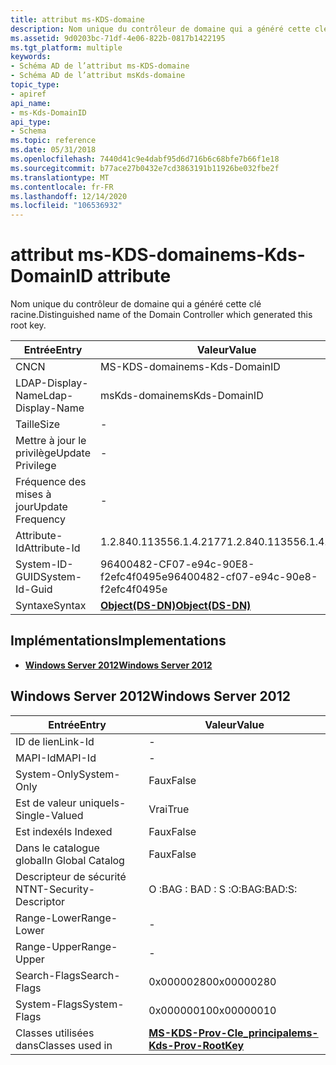 ```yaml
---
title: attribut ms-KDS-domaine
description: Nom unique du contrôleur de domaine qui a généré cette clé racine.
ms.assetid: 9d0203bc-71df-4e06-822b-0817b1422195
ms.tgt_platform: multiple
keywords:
- Schéma AD de l’attribut ms-KDS-domaine
- Schéma AD de l’attribut msKds-domaine
topic_type:
- apiref
api_name:
- ms-Kds-DomainID
api_type:
- Schema
ms.topic: reference
ms.date: 05/31/2018
ms.openlocfilehash: 7440d41c9e4dabf95d6d716b6c68bfe7b66f1e18
ms.sourcegitcommit: b77ace27b0432e7cd3863191b11926be032fbe2f
ms.translationtype: MT
ms.contentlocale: fr-FR
ms.lasthandoff: 12/14/2020
ms.locfileid: "106536932"
---
```

# <a name="ms-kds-domainid-attribute"></a><span data-ttu-id="85f0d-105">attribut ms-KDS-domaine</span><span class="sxs-lookup"><span data-stu-id="85f0d-105">ms-Kds-DomainID attribute</span></span>

<span data-ttu-id="85f0d-106">Nom unique du contrôleur de domaine qui a généré cette clé racine.</span><span class="sxs-lookup"><span data-stu-id="85f0d-106">Distinguished name of the Domain Controller which generated this root key.</span></span>



| <span data-ttu-id="85f0d-107">Entrée</span><span class="sxs-lookup"><span data-stu-id="85f0d-107">Entry</span></span> | <span data-ttu-id="85f0d-108">Valeur</span><span class="sxs-lookup"><span data-stu-id="85f0d-108">Value</span></span> |
|-------------------|-----------------------------------------|
| <span data-ttu-id="85f0d-109">CN</span><span class="sxs-lookup"><span data-stu-id="85f0d-109">CN</span></span>                | <span data-ttu-id="85f0d-110">MS-KDS-domaine</span><span class="sxs-lookup"><span data-stu-id="85f0d-110">ms-Kds-DomainID</span></span>                         |
| <span data-ttu-id="85f0d-111">LDAP-Display-Name</span><span class="sxs-lookup"><span data-stu-id="85f0d-111">Ldap-Display-Name</span></span> | <span data-ttu-id="85f0d-112">msKds-domaine</span><span class="sxs-lookup"><span data-stu-id="85f0d-112">msKds-DomainID</span></span>                          |
| <span data-ttu-id="85f0d-113">Taille</span><span class="sxs-lookup"><span data-stu-id="85f0d-113">Size</span></span>              | \-                                      |
| <span data-ttu-id="85f0d-114">Mettre à jour le privilège</span><span class="sxs-lookup"><span data-stu-id="85f0d-114">Update Privilege</span></span>  | \-                                      |
| <span data-ttu-id="85f0d-115">Fréquence des mises à jour</span><span class="sxs-lookup"><span data-stu-id="85f0d-115">Update Frequency</span></span>  | \-                                      |
| <span data-ttu-id="85f0d-116">Attribute-Id</span><span class="sxs-lookup"><span data-stu-id="85f0d-116">Attribute-Id</span></span>      | <span data-ttu-id="85f0d-117">1.2.840.113556.1.4.2177</span><span class="sxs-lookup"><span data-stu-id="85f0d-117">1.2.840.113556.1.4.2177</span></span>                 |
| <span data-ttu-id="85f0d-118">System-ID-GUID</span><span class="sxs-lookup"><span data-stu-id="85f0d-118">System-Id-Guid</span></span>    | <span data-ttu-id="85f0d-119">96400482-CF07-e94c-90E8-f2efc4f0495e</span><span class="sxs-lookup"><span data-stu-id="85f0d-119">96400482-cf07-e94c-90e8-f2efc4f0495e</span></span>    |
| <span data-ttu-id="85f0d-120">Syntaxe</span><span class="sxs-lookup"><span data-stu-id="85f0d-120">Syntax</span></span>            | [<span data-ttu-id="85f0d-121">**Object(DS-DN)**</span><span class="sxs-lookup"><span data-stu-id="85f0d-121">**Object(DS-DN)**</span></span>](s-object-ds-dn.md) |



## <a name="implementations"></a><span data-ttu-id="85f0d-122">Implémentations</span><span class="sxs-lookup"><span data-stu-id="85f0d-122">Implementations</span></span>

-   [<span data-ttu-id="85f0d-123">**Windows Server 2012**</span><span class="sxs-lookup"><span data-stu-id="85f0d-123">**Windows Server 2012**</span></span>](#windows-server-2012)

## <a name="windows-server-2012"></a><span data-ttu-id="85f0d-124">Windows Server 2012</span><span class="sxs-lookup"><span data-stu-id="85f0d-124">Windows Server 2012</span></span>



| <span data-ttu-id="85f0d-125">Entrée</span><span class="sxs-lookup"><span data-stu-id="85f0d-125">Entry</span></span> | <span data-ttu-id="85f0d-126">Valeur</span><span class="sxs-lookup"><span data-stu-id="85f0d-126">Value</span></span> |
|------------------------|---------------------------------------------------------------|
| <span data-ttu-id="85f0d-127">ID de lien</span><span class="sxs-lookup"><span data-stu-id="85f0d-127">Link-Id</span></span>                | \-                                                            |
| <span data-ttu-id="85f0d-128">MAPI-Id</span><span class="sxs-lookup"><span data-stu-id="85f0d-128">MAPI-Id</span></span>                | \-                                                            |
| <span data-ttu-id="85f0d-129">System-Only</span><span class="sxs-lookup"><span data-stu-id="85f0d-129">System-Only</span></span>            | <span data-ttu-id="85f0d-130">Faux</span><span class="sxs-lookup"><span data-stu-id="85f0d-130">False</span></span>                                                         |
| <span data-ttu-id="85f0d-131">Est de valeur unique</span><span class="sxs-lookup"><span data-stu-id="85f0d-131">Is-Single-Valued</span></span>       | <span data-ttu-id="85f0d-132">Vrai</span><span class="sxs-lookup"><span data-stu-id="85f0d-132">True</span></span>                                                          |
| <span data-ttu-id="85f0d-133">Est indexé</span><span class="sxs-lookup"><span data-stu-id="85f0d-133">Is Indexed</span></span>             | <span data-ttu-id="85f0d-134">Faux</span><span class="sxs-lookup"><span data-stu-id="85f0d-134">False</span></span>                                                         |
| <span data-ttu-id="85f0d-135">Dans le catalogue global</span><span class="sxs-lookup"><span data-stu-id="85f0d-135">In Global Catalog</span></span>      | <span data-ttu-id="85f0d-136">Faux</span><span class="sxs-lookup"><span data-stu-id="85f0d-136">False</span></span>                                                         |
| <span data-ttu-id="85f0d-137">Descripteur de sécurité NT</span><span class="sxs-lookup"><span data-stu-id="85f0d-137">NT-Security-Descriptor</span></span> | <span data-ttu-id="85f0d-138">O :BAG : BAD : S :</span><span class="sxs-lookup"><span data-stu-id="85f0d-138">O:BAG:BAD:S:</span></span>                                                  |
| <span data-ttu-id="85f0d-139">Range-Lower</span><span class="sxs-lookup"><span data-stu-id="85f0d-139">Range-Lower</span></span>            | \-                                                            |
| <span data-ttu-id="85f0d-140">Range-Upper</span><span class="sxs-lookup"><span data-stu-id="85f0d-140">Range-Upper</span></span>            | \-                                                            |
| <span data-ttu-id="85f0d-141">Search-Flags</span><span class="sxs-lookup"><span data-stu-id="85f0d-141">Search-Flags</span></span>           | <span data-ttu-id="85f0d-142">0x00000280</span><span class="sxs-lookup"><span data-stu-id="85f0d-142">0x00000280</span></span>                                                    |
| <span data-ttu-id="85f0d-143">System-Flags</span><span class="sxs-lookup"><span data-stu-id="85f0d-143">System-Flags</span></span>           | <span data-ttu-id="85f0d-144">0x00000010</span><span class="sxs-lookup"><span data-stu-id="85f0d-144">0x00000010</span></span>                                                    |
| <span data-ttu-id="85f0d-145">Classes utilisées dans</span><span class="sxs-lookup"><span data-stu-id="85f0d-145">Classes used in</span></span>        | [<span data-ttu-id="85f0d-146">**MS-KDS-Prov-Cle_principale**</span><span class="sxs-lookup"><span data-stu-id="85f0d-146">**ms-Kds-Prov-RootKey**</span></span>](c-mskds-provrootkey.md)<br/> |



 

 






